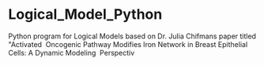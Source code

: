 # Logical_Model_Python

Python program for Logical Models based on Dr. Julia Chifmans paper titled "Activated  Oncogenic Pathway Modifies Iron Network in Breast Epithelial Cells: A Dynamic Modeling  Perspectiv​
